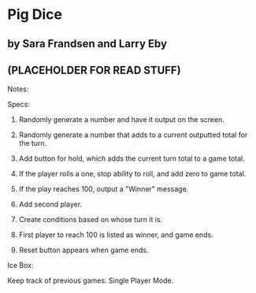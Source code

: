 # Pig Dice
## by Sara Frandsen and Larry Eby

## (PLACEHOLDER FOR READ STUFF)




Notes:

Specs:
1) Randomly generate a number and have it output on the screen.

2) Randomly generate a number that adds to a current outputted total for the turn.

3) Add button for hold, which adds the current turn total to a game total.

4) If the player rolls a one, stop ability to roll, and add zero to game total.

5) If the play reaches 100, output a "Winner" message.



5) Add second player.

6) Create conditions based on whose turn it is.

7) First player to reach 100 is listed as winner, and game ends.

8) Reset button appears when game ends.


Ice Box:

Keep track of previous games.
Single Player Mode.
